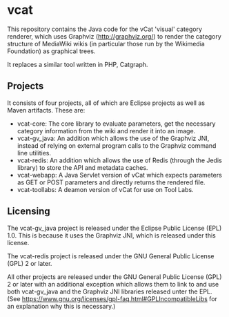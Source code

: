 vcat
====

This repository contains the Java code for the vCat 'visual' category renderer,
which uses Graphviz (http://graphviz.org/) to render the category structure of
MediaWiki wikis (in particular those run by the Wikimedia Foundation) as
graphical trees.

It replaces a similar tool written in PHP, Catgraph.

Projects
--------

It consists of four projects, all of which are Eclipse projects as well as
Maven artifacts. These are:

* vcat-core: The core library to evaluate parameters, get the necessary
  category information from the wiki and render it into an image.
* vcat-gv_java: An addition which allows the use of the Graphviz JNI, instead
  of relying on external program calls to the Graphviz command line utilities.
* vcat-redis: An addition which allows the use of Redis (through the Jedis
  library) to store the API and metadata caches.
* vcat-webapp: A Java Servlet version of vCat which expects parameters as GET
  or POST parameters and directly returns the rendered file.
* vcat-toollabs: A deamon version of vCat for use on Tool Labs.

Licensing
---------

The vcat-gv_java project is released under the Eclipse Public License (EPL)
1.0. This is because it uses the Graphviz JNI, which is released under this
license.

The vcat-redis project is released under the GNU General Public License (GPL) 2
or later.

All other projects are released under the GNU General Public License (GPL) 2 or
later with an additional exception which allows them to link to and use both
vcat-gv_java and the Graphviz JNI libraries released unter the EPL. (See
https://www.gnu.org/licenses/gpl-faq.html#GPLIncompatibleLibs for an
explanation why this is necessary.)

